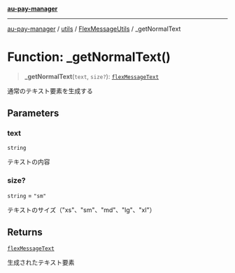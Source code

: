 [**au-pay-manager**](../../../../README.md)

***

[au-pay-manager](../../../../README.md) / [utils](../../../README.md) / [FlexMessageUtils](../README.md) / \_getNormalText

# Function: \_getNormalText()

> **\_getNormalText**(`text`, `size?`): [`flexMessageText`](../../../../interfaces/interfaces/flexMessageText.md)

通常のテキスト要素を生成する

## Parameters

### text

`string`

テキストの内容

### size?

`string` = `"sm"`

テキストのサイズ（"xs"、"sm"、"md"、"lg"、"xl"）

## Returns

[`flexMessageText`](../../../../interfaces/interfaces/flexMessageText.md)

生成されたテキスト要素
